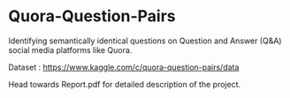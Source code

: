 # Quora-Question-Pairs
Identifying semantically identical questions on Question and Answer (Q&amp;A) social media platforms like Quora.

Dataset : https://www.kaggle.com/c/quora-question-pairs/data

Head towards Report.pdf for detailed description of the project.

